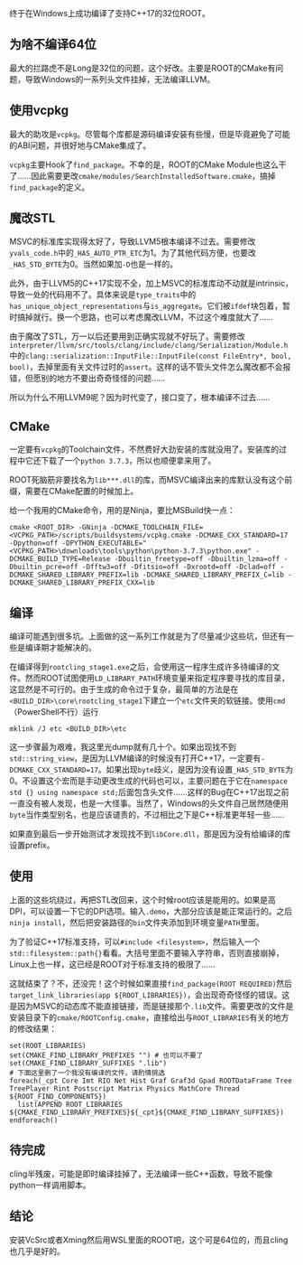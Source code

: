 终于在Windows上成功编译了支持C++17的32位ROOT。

## 为啥不编译64位
最大的拦路虎不是Long是32位的问题，这个好改。主要是ROOT的CMake有问题，导致Windows的一系列头文件挂掉，无法编译LLVM。

## 使用vcpkg
最大的助攻是`vcpkg`。尽管每个库都是源码编译安装有些慢，但是毕竟避免了可能的ABI问题，并很好地与CMake集成了。

`vcpkg`主要Hook了`find_package`。不幸的是，ROOT的CMake Module也这么干了……因此需要更改`cmake/modules/SearchInstalledSoftware.cmake`，搞掉`find_package`的定义。

## 魔改STL
MSVC的标准库实现得太好了，导致LLVM5根本编译不过去。需要修改`yvals_code.h`中的`_HAS_AUTO_PTR_ETC`为1。为了其他代码方便，也要改`_HAS_STD_BYTE`为0。当然如果加`-D`也是一样的。

此外，由于LLVM5的C++17实现不全，加上MSVC的标准库动不动就是intrinsic，导致一处的代码用不了。具体来说是`type_traits`中的`has_unique_object_representations`与`is_aggregate`。它们被`ifdef`块包着，暂时搞掉就行。换一个思路，也可以考虑魔改LLVM，不过这个难度就大了……

由于魔改了STL，万一以后还要用到正确实现就不好玩了。需要修改`interpreter/llvm/src/tools/clang/include/clang/Serialization/Module.h`中的`clang::serialization::InputFile::InputFile(const FileEntry*, bool, bool)`，去掉里面有关文件过时的`assert`。这样的话不管头文件怎么魔改都不会报错，但愿别的地方不要出奇奇怪怪的问题……

所以为什么不用LLVM9呢？因为时代变了，接口变了，根本编译不过去……

## CMake
一定要有`vcpkg`的Toolchain文件，不然费好大劲安装的库就没用了。安装库的过程中它还下载了一个`python 3.7.3`，所以也顺便拿来用了。

ROOT死脑筋非要找名为`lib***.dll`的库，而MSVC编译出来的库默认没有这个前缀，需要在CMake配置的时候加上。

给一个我用的CMake命令，用的是Ninja，要比MSBuild快一点：

```
cmake <ROOT_DIR> -GNinja -DCMAKE_TOOLCHAIN_FILE=<VCPKG_PATH>/scripts/buildsystems/vcpkg.cmake -DCMAKE_CXX_STANDARD=17 -Dpython=off -DPYTHON_EXECUTABLE="<VCPKG_PATH>\downloads\tools\python\python-3.7.3\python.exe" -DCMAKE_BUILD_TYPE=Release -Dbuiltin_freetype=off -Dbuiltin_lzma=off -Dbuiltin_pcre=off -Dfftw3=off -Dfitsio=off -Dxrootd=off -Dclad=off -DCMAKE_SHARED_LIBRARY_PREFIX=lib -DCMAKE_SHARED_LIBRARY_PREFIX_C=lib -DCMAKE_SHARED_LIBRARY_PREFIX_CXX=lib
```

## 编译
编译可能遇到很多坑。上面做的这一系列工作就是为了尽量减少这些坑，但还有一些是编译期才能解决的。

在编译得到`rootcling_stage1.exe`之后，会使用这一程序生成许多待编译的文件。然而ROOT试图使用`LD_LIBRARY_PATH`环境变量来指定程序要寻找的库目录，这显然是不可行的。由于生成的命令过于复杂，最简单的方法是在`<BUILD_DIR>\core\rootcling_stage1`下建立一个`etc`文件夹的软链接。使用`cmd`（PowerShell不行）运行

```
mklink /J etc <BUILD_DIR>\etc
```

这一步骤最为艰难，我这里光dump就有几十个。如果出现找不到`std::string_view`，是因为LLVM编译的时候没有打开C++17，一定要有`-DCMAKE_CXX_STANDARD=17`。如果出现`byte`歧义，是因为没有设置`_HAS_STD_BYTE`为0。不设置这个宏而是手动更改生成的代码也可以，主要问题在于它在`namespace std {} using namespace std;`后面包含头文件……这样的Bug在C++17出现之前一直没有被人发现，也是一大怪事。当然了，Windows的头文件自己居然随便用`byte`当作类型别名，也是应该谴责的，不过相比之下是C++标准更年轻一些……

如果直到最后一步开始测试才发现找不到`libCore.dll`，那是因为没有给编译的库设置prefix。

## 使用
上面的这些坑绕过，再把STL改回来，这个时候root应该是能用的。如果是高DPI，可以设置一下它的DPI选项。输入`.demo`，大部分应该是能正常运行的。之后`ninja install`，然后把安装路径的`bin`文件夹添加到环境变量`PATH`里面。

为了验证C++17标准支持，可以`#include <filesystem>`，然后输入一个`std::filesystem::path{}`看看。大括号里面不要输入字符串，否则直接崩掉，Linux上也一样，这已经是ROOT对于标准支持的极限了……

这就结束了？不，还没完！这个时候如果直接`find_package(ROOT REQUIRED)`然后`target_link_libraries(app ${ROOT_LIBRARIES})`，会出现奇奇怪怪的错误。这是因为MSVC的动态库不能直接链接，而是链接那个`.lib`文件。需要更改的文件是安装目录下的`cmake/ROOTConfig.cmake`，直接给出与`ROOT_LIBRARIES`有关的地方的修改结果：

```
set(ROOT_LIBRARIES)
set(CMAKE_FIND_LIBRARY_PREFIXES "") # 也可以不要了
set(CMAKE_FIND_LIBRARY_SUFFIXES ".lib")
# 下面这里删了一个我没有编译的文件，请酌情挑选
foreach(_cpt Core Imt RIO Net Hist Graf Graf3d Gpad ROOTDataFrame Tree TreePlayer Rint Postscript Matrix Physics MathCore Thread ${ROOT_FIND_COMPONENTS})
  list(APPEND ROOT_LIBRARIES ${CMAKE_FIND_LIBRARY_PREFIXES}${_cpt}${CMAKE_FIND_LIBRARY_SUFFIXES})
endforeach()
```

## 待完成
cling半残废，可能是即时编译挂掉了，无法编译一些C++函数，导致不能像python一样调用脚本。

## 结论
安装VcSrc或者Xming然后用WSL里面的ROOT吧，这个可是64位的，而且cling也几乎是好的。
